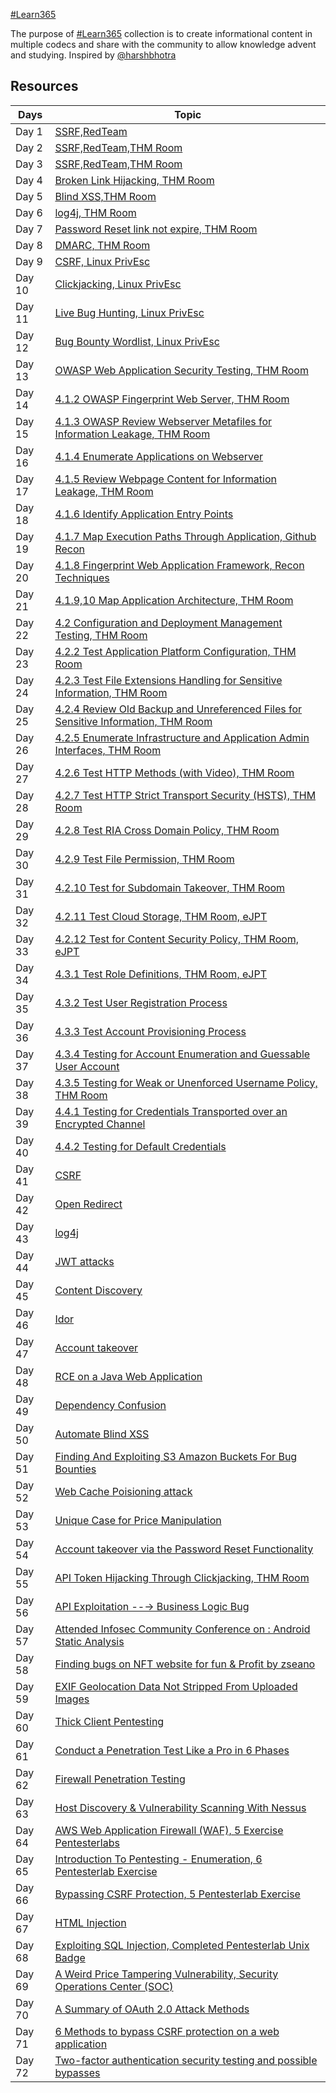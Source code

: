 
[#Learn365](https://twitter.com/search?q=%23learn365&src=typeahead_click)

The purpose of [#Learn365](https://twitter.com/search?q=%23learn365&src=typeahead_click) collection is to create informational content in multiple codecs and share with the community to allow knowledge advent and studying.
Inspired by [@harshbhotra](https://twitter.com/harshbothra_)



## Resources

|  Days            | Topic                                                                |
| ----------------- | ------------------------------------------------------------------ |
| Day 1 | [SSRF,RedTeam](https://github.com/Imran407704/Learn365/blob/main/Resources/Day%2001%20Task.md) |
| Day 2 | [SSRF,RedTeam,THM Room](https://github.com/Imran407704/Learn365/blob/main/Resources/Day%2002%20Task.md) |
| Day 3 | [SSRF,RedTeam,THM Room](https://github.com/Imran407704/Learn365/blob/main/Resources/Day%2003%20Task.md) |
| Day 4 | [Broken Link Hijacking, THM Room](https://github.com/Imran407704/Learn365/blob/main/Resources/Day%2004%20Task.md) |
| Day 5 | [Blind XSS,THM Room](https://github.com/Imran407704/Learn365/blob/main/Resources/Day%2005%20Task.md) |
| Day 6 | [log4j, THM Room](https://github.com/Imran407704/Learn365/blob/main/Resources/Day%2006%20Task.md) |
| Day 7 | [Password Reset link not expire, THM Room](https://github.com/Imran407704/Learn365/blob/main/Resources/Day%2007%20Task.md) |
| Day 8 | [DMARC, THM Room](https://github.com/Imran407704/Learn365/blob/main/Resources/Day%2008%20Task.md) |
| Day 9 | [CSRF, Linux PrivEsc](https://github.com/Imran407704/Learn365/blob/main/Resources/Day%2009%20Task.md) |
| Day 10 | [Clickjacking, Linux PrivEsc](https://github.com/Imran407704/Learn365/blob/main/Resources/Day%2010%20Task.md) |
| Day 11 | [Live Bug Hunting, Linux PrivEsc](https://github.com/Imran407704/Learn365/blob/main/Resources/Day%2011%20Task.md) |
| Day 12 | [Bug Bounty Wordlist, Linux PrivEsc](https://github.com/Imran407704/Learn365/blob/main/Resources/Day%2012%20Task.md) | 
| Day 13 |[OWASP Web Application Security Testing, THM Room](https://github.com/Imran407704/Learn365/blob/main/Resources/Day%2013%20Task.md) |
| Day 14 |[4.1.2 OWASP Fingerprint Web Server, THM Room](https://github.com/Imran407704/Learn365/blob/main/Resources/Day%2014%20Task.md) |
| Day 15 |[4.1.3 OWASP Review Webserver Metafiles for Information Leakage, THM Room](https://github.com/Imran407704/Learn365/blob/main/Resources/Day%2015%20Task.md) |
| Day 16 |[4.1.4 Enumerate Applications on Webserver](https://github.com/Imran407704/Learn365/blob/main/Resources/Day%2016%20Task.md) |
| Day 17 |[4.1.5 Review Webpage Content for Information Leakage, THM Room](https://github.com/Imran407704/Learn365/blob/main/Resources/Day%2017%20Task.md) |
| Day 18 |[4.1.6 Identify Application Entry Points](https://github.com/Imran407704/Learn365/blob/main/Resources/Day%2018%20Task.md) |
| Day 19 |[4.1.7 Map Execution Paths Through Application, Github Recon](https://github.com/Imran407704/Learn365/blob/main/Resources/Day%2019%20Task.md) |
| Day 20 |[4.1.8 Fingerprint Web Application Framework,  Recon Techniques](https://github.com/Imran407704/Learn365/blob/main/Resources/Day%2020%20Task.md) |
| Day 21 |[4.1.9,10 Map Application Architecture, THM Room](https://github.com/Imran407704/Learn365/blob/main/Resources/Day%2021%20Task.md) | 
| Day 22 |[4.2 Configuration and Deployment Management Testing, THM Room](https://github.com/Imran407704/Learn365/blob/main/Resources/Day%2022%20Task.md) |
| Day 23 |[4.2.2 Test Application Platform Configuration, THM Room](https://github.com/Imran407704/Learn365/blob/main/Resources/Day%2023%20Task.md) |
| Day 24 |[4.2.3 Test File Extensions Handling for Sensitive Information, THM Room](https://github.com/Imran407704/Learn365/blob/main/Resources/Day%2024%20Task.md) |
| Day 25 |[4.2.4 Review Old Backup and Unreferenced Files for Sensitive Information, THM Room](https://github.com/Imran407704/Learn365/blob/main/Resources/Day%2025%20Task.md) |
| Day 26 |[4.2.5 Enumerate Infrastructure and Application Admin Interfaces, THM Room](https://github.com/Imran407704/Learn365/blob/main/Resources/Day%2026%20Task.md) |
| Day 27 |[4.2.6 Test HTTP Methods (with Video), THM Room](https://github.com/Imran407704/Learn365/blob/main/Resources/Day%2027%20Task.md) |
| Day 28 |[4.2.7 Test HTTP Strict Transport Security (HSTS), THM Room](https://github.com/Imran407704/Learn365/blob/main/Resources/Day%2028%20Task.md) |
| Day 29 |[4.2.8 Test RIA Cross Domain Policy, THM Room](https://github.com/Imran407704/Learn365/blob/main/Resources/Day%2029%20Task.md) |
| Day 30 |[4.2.9 Test File Permission, THM Room](https://github.com/Imran407704/Learn365/blob/main/Resources/Day%2030%20Task.md) | 
| Day 31 |[4.2.10 Test for Subdomain Takeover, THM Room](https://github.com/Imran407704/Learn365/blob/main/Resources/Day%2031%20Task.md) |
| Day 32 |[4.2.11 Test Cloud Storage, THM Room, eJPT](https://github.com/Imran407704/Learn365/blob/main/Resources/Day%2032%20Task.md) |
| Day 33 |[4.2.12 Test for Content Security Policy, THM Room, eJPT](https://github.com/Imran407704/Learn365/blob/main/Resources/Day%2033%20Task.md) |
| Day 34 |[4.3.1 Test Role Definitions, THM Room, eJPT](https://github.com/Imran407704/Learn365/blob/main/Resources/Day%2034%20Task.md) |
| Day 35 |[4.3.2 Test User Registration Process](https://github.com/Imran407704/Learn365/blob/main/Resources/Day%2035%20Task.md) |
| Day 36 |[4.3.3 Test Account Provisioning Process](https://github.com/Imran407704/Learn365/blob/main/Resources/Day%2036%20Task.md) |
| Day 37 |[4.3.4 Testing for Account Enumeration and Guessable User Account](https://github.com/Imran407704/Learn365/blob/main/Resources/Day%2037%20Task.md) | 
| Day 38 |[4.3.5 Testing for Weak or Unenforced Username Policy, THM Room](https://github.com/Imran407704/Learn365/blob/main/Resources/Day%2038%20Task.md) |
| Day 39 |[4.4.1 Testing for Credentials Transported over an Encrypted Channel](https://github.com/Imran407704/Learn365/blob/main/Resources/Day%2039%20Task.md) |
| Day 40 |[4.4.2 Testing for Default Credentials](https://github.com/Imran407704/Learn365/blob/main/Resources/Day%2040%20Task.md) |
| Day 41 |[CSRF](https://github.com/Imran407704/Learn365/blob/main/Resources/Day%2041%20Task.md) |
| Day 42 |[Open Redirect](https://github.com/Imran407704/Learn365/blob/main/Resources/Day%2042%20Task.md) |
| Day 43 |[log4j](https://github.com/Imran407704/Learn365/blob/main/Resources/Day%2043%20Task.md) |
| Day 44 |[JWT attacks](https://github.com/Imran407704/Learn365/blob/main/Resources/Day%2044%20Task.md) |
| Day 45 |[Content Discovery](https://github.com/Imran407704/Learn365/blob/main/Resources/Day%2045%20Task.md) | 
| Day 46 |[Idor](https://github.com/Imran407704/Learn365/blob/main/Resources/Day%2046%20Task.md) |
| Day 47 |[Account takeover](https://github.com/Imran407704/Learn365/blob/main/Resources/Day%2047%20Task.md) |
| Day 48 |[RCE on a Java Web Application](https://github.com/Imran407704/Learn365/blob/main/Resources/Day%2048%20Task.md) |
| Day 49 |[Dependency Confusion](https://github.com/Imran407704/Learn365/blob/main/Resources/Day%2049%20Task.md) |
| Day 50 |[Automate Blind XSS](https://github.com/Imran407704/Learn365/blob/main/Resources/Day%2050%20Task.md) |
| Day 51 |[Finding And Exploiting S3 Amazon Buckets For Bug Bounties](https://github.com/Imran407704/Learn365/blob/main/Resources/Day%2051%20Task.md) |
| Day 52 |[Web Cache Poisioning attack](https://github.com/Imran407704/Learn365/blob/main/Resources/Day%2052%20Task.md) |
| Day 53 |[Unique Case for Price Manipulation](https://github.com/Imran407704/Learn365/blob/main/Resources/Day%2053%20Task.md) |
| Day 54 |[Account takeover via the Password Reset Functionality](https://github.com/Imran407704/Learn365/blob/main/Resources/Day%2054%20Task.md) |
| Day 55 |[API Token Hijacking Through Clickjacking, THM Room](https://github.com/Imran407704/Learn365/blob/main/Resources/Day%2055%20Task.md)| 
| Day 56 |[API Exploitation --→ Business Logic Bug](https://github.com/Imran407704/Learn365/blob/main/Resources/Day%2056%20Task.md) |
| Day 57 |[Attended Infosec Community Conference on : Android  Static Analysis](https://github.com/Imran407704/Learn365/blob/main/Resources/Day%2057%20Task.md) |
| Day 58 |[Finding bugs on NFT website for fun & Profit by zseano](https://github.com/Imran407704/Learn365/blob/main/Resources/Day%2058%20Task.md) |
| Day 59 |[EXIF Geolocation Data Not Stripped From Uploaded Images](https://github.com/Imran407704/Learn365/blob/main/Resources/Day%2059%20Task.md) |
| Day 60 |[Thick Client Pentesting](https://github.com/Imran407704/Learn365/blob/main/Resources/Day%2060%20Task.md) |
| Day 61 |[Conduct a Penetration Test Like a Pro in 6 Phases](https://github.com/Imran407704/Learn365/blob/main/Resources/Day%2061%20Task.md) |
| Day 62 |[Firewall Penetration Testing](https://github.com/Imran407704/Learn365/blob/main/Resources/Day%2062%20Task.md) |
| Day 63 |[Host Discovery & Vulnerability Scanning With Nessus](https://github.com/Imran407704/Learn365/blob/main/Resources/Day%2063%20Task.md) |
| Day 64 |[AWS Web Application Firewall (WAF), 5 Exercise Pentesterlabs](https://github.com/Imran407704/Learn365/blob/main/Resources/Day%2064%20Task.md) |
| Day 65 |[Introduction To Pentesting - Enumeration, 6 Pentesterlab Exercise](https://github.com/Imran407704/Learn365/blob/main/Resources/Day%2065%20Task.md) |
| Day 66 |[Bypassing CSRF Protection, 5 Pentesterlab Exercise](https://github.com/Imran407704/Learn365/blob/main/Resources/Day%2066%20Task.md) |
| Day 67 |[HTML Injection](https://github.com/Imran407704/Learn365/blob/main/Resources/Day%2067%20Task.md) |
| Day 68 |[Exploiting SQL Injection, Completed Pentesterlab Unix Badge](https://github.com/Imran407704/Learn365/blob/main/Resources/Day%2068%20Task.md) |
| Day 69 |[A Weird Price Tampering Vulnerability, Security Operations Center (SOC)](https://github.com/Imran407704/Learn365/blob/main/Resources/Day%2069%20Task.md) |
| Day 70 |[A Summary of OAuth 2.0 Attack Methods](https://github.com/Imran407704/Learn365/blob/main/Resources/Day%2070%20Task.md) |
| Day 71 |[6 Methods to bypass CSRF protection on a web application](https://github.com/Imran407704/Learn365/blob/main/Resources/Day%2071%20Task.md) |
| Day 72 |[Two-factor authentication security testing and possible bypasses](https://github.com/Imran407704/Learn365/blob/main/Resources/Day%2072%20Task.md) |
